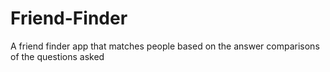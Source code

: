 # Friend-Finder
A friend finder app that matches people based on the answer comparisons of the questions asked
